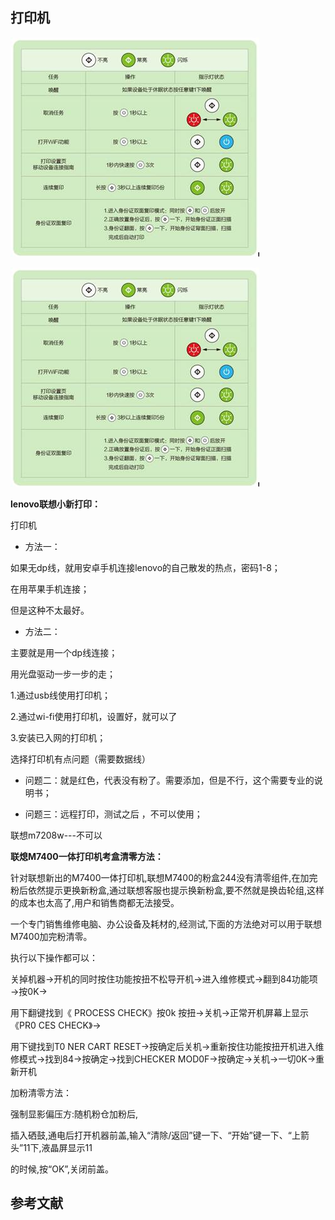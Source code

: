 

## 打印机

![dayinji ](/images/posts/printer/小新.jpg)

![dayinji ](../images/posts/printer/小新.jpg)



**lenovo联想小新打印：**

打印机

- 方法一：

如果无dp线，就用安卓手机连接lenovo的自己散发的热点，密码1-8；

在用苹果手机连接；

但是这种不太最好。

- 方法二：

主要就是用一个dp线连接；

用光盘驱动一步一步的走；

1.通过usb线使用打印机；

2.通过wi-fi使用打印机，设置好，就可以了

3.安装已入网的打印机；

选择打印机有点问题（需要数据线）





- 问题二：就是红色，代表没有粉了。需要添加，但是不行，这个需要专业的说明书；

- 问题三：远程打印，测试之后 ，不可以使用；









联想m7208w---不可以



**联熄M7400一体打印机考盒清零方法：**

针对联想新出的M7400一体打印机,联想M7400的粉盒244没有清零组件,在加完粉后依然提示更换新粉盒,通过联想客服也提示换新粉盒,要不然就是换齿轮组,这样的成本也太高了,用户和销售商都无法接受。

一个专门销售维修电脑、办公设备及耗材的,经测试,下面的方法绝对可以用于联想M7400加完粉清零。

执行以下操作都可以：

关掉机器→开机的同时按住功能按扭不松导开机→进入维修模式→翻到84功能项→按0K→

用下翻键找到《 PROCESS  CHECK》按0k 按扭→关机→正常开机屏幕上显示《PR0 CES CHECK》→

用下键找到T0 NER CART RESET→按确定后关机→重新按住功能按扭开机进入维修模式→找到84→按确定→找到CHECKER MOD0F→按确定→关机→一切0K→重新开机

加粉清零方法：

强制显影偏压方:随机粉仓加粉后,

插入硒鼓,通电后打开机器前盖,输入“清除/返回”键一下、“开始”键一下、“上箭头”11下,液晶屏显示11

的时候,按“OK”,关闭前盖。

## 参考文献

```

```



